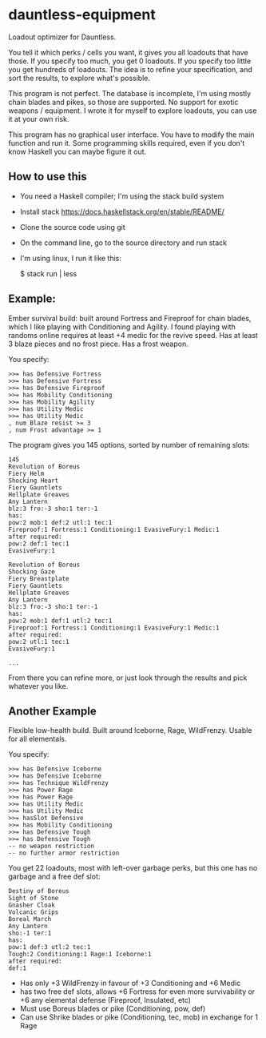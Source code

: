 # dauntless-equipment

Loadout optimizer for Dauntless.

You tell it which perks / cells you want, it gives you all loadouts that have those.
If you specify too much, you get 0 loadouts.
If you specify too little you get hundreds of loadouts.
The idea is to refine your specification, and sort the results, to explore what's possible.

This program is not perfect.
The database is incomplete, I'm using mostly chain blades and pikes, so those are supported.
No support for exotic weapons / equipment.
I wrote it for myself to explore loadouts, you can use it at your own risk.

This program has no graphical user interface.
You have to modify the main function and run it.
Some programming skills required, even if you don't know Haskell you can maybe
figure it out.


## How to use this

- You need a Haskell compiler; I'm using the stack build system
- Install stack https://docs.haskellstack.org/en/stable/README/
- Clone the source code using git
- On the command line, go to the source directory and run stack
- I'm using linux, I run it like this:

    $ stack run | less

## Example:

Ember survival build: built around Fortress and Fireproof for chain blades,
which I like playing with Conditioning and Agility. I found playing with
randoms online requires at least +4 medic for the revive speed.
Has at least 3 blaze pieces and no frost piece.
Has a frost weapon.

You specify:

    >>= has Defensive Fortress
    >>= has Defensive Fortress
    >>= has Defensive Fireproof
    >>= has Mobility Conditioning
    >>= has Mobility Agility
    >>= has Utility Medic
    >>= has Utility Medic
    , num Blaze resist >= 3
    , num Frost advantage >= 1

The program gives you 145 options, sorted by number of remaining slots:

    145
    Revolution of Boreus
    Fiery Helm
    Shocking Heart
    Fiery Gauntlets
    Hellplate Greaves
    Any Lantern
    blz:3 fro:-3 sho:1 ter:-1
    has:
    pow:2 mob:1 def:2 utl:1 tec:1
    Fireproof:1 Fortress:1 Conditioning:1 EvasiveFury:1 Medic:1
    after required:
    pow:2 def:1 tec:1
    EvasiveFury:1

    Revolution of Boreus
    Shocking Gaze
    Fiery Breastplate
    Fiery Gauntlets
    Hellplate Greaves
    Any Lantern
    blz:3 fro:-3 sho:1 ter:-1
    has:
    pow:2 mob:1 def:1 utl:2 tec:1
    Fireproof:1 Fortress:1 Conditioning:1 EvasiveFury:1 Medic:1
    after required:
    pow:2 utl:1 tec:1
    EvasiveFury:1

    ...

From there you can refine more, or just look through the results and pick
whatever you like.


## Another Example

Flexible low-health build. Built around Iceborne, Rage, WildFrenzy.
Usable for all elementals.

You specify:

    >>= has Defensive Iceborne
    >>= has Defensive Iceborne
    >>= has Technique WildFrenzy
    >>= has Power Rage
    >>= has Power Rage
    >>= has Utility Medic
    >>= has Utility Medic
    >>= hasSlot Defensive
    >>= has Mobility Conditioning
    >>= has Defensive Tough
    >>= has Defensive Tough
    -- no weapon restriction
    -- no further armor restriction

You get 22 loadouts, most with left-over garbage perks, but this one has no
garbage and a free def slot:

    Destiny of Boreus
    Sight of Stone
    Gnasher Cloak
    Volcanic Grips
    Boreal March
    Any Lantern
    sho:-1 ter:1
    has:
    pow:1 def:3 utl:2 tec:1
    Tough:2 Conditioning:1 Rage:1 Iceborne:1
    after required:
    def:1

- Has only +3 WildFrenzy in favour of +3 Conditioning and +6 Medic
- has two free def slots, allows +6 Fortress for even more survivability or +6
  any elemental defense (Fireproof, Insulated, etc)
- Must use Boreus blades or pike (Conditioning, pow, def)
- Can use Shrike blades or pike (Conditioning, tec, mob) in exchange for 1 Rage
